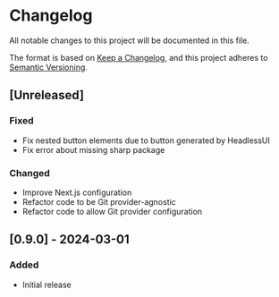 # Changelog
All notable changes to this project will be documented in this file.

The format is based on [Keep a Changelog](https://keepachangelog.com/en/1.0.0/),
and this project adheres to [Semantic Versioning](https://semver.org/spec/v2.0.0.html).

## [Unreleased]

### Fixed
- Fix nested button elements due to button generated by HeadlessUI
- Fix error about missing sharp package

### Changed
- Improve Next.js configuration
- Refactor code to be Git provider-agnostic
- Refactor code to allow Git provider configuration

## [0.9.0] - 2024-03-01

### Added
- Initial release
